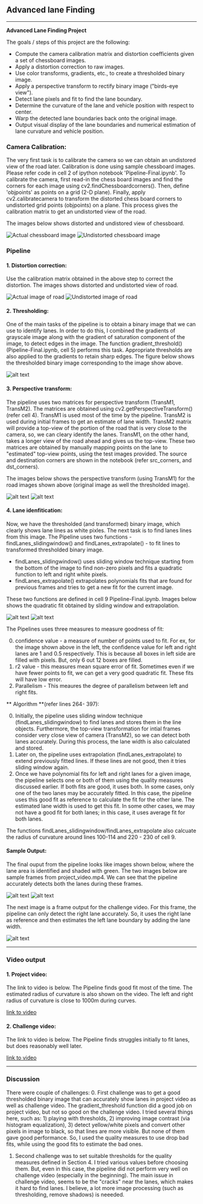 ## **Advanced lane Finding**
---
**Advanced Lane Finding Project**

The goals / steps of this project are the following:

* Compute the camera calibration matrix and distortion coefficients given a set of chessboard images.
* Apply a distortion correction to raw images.
* Use color transforms, gradients, etc., to create a thresholded binary image.
* Apply a perspective transform to rectify binary image ("birds-eye view").
* Detect lane pixels and fit to find the lane boundary.
* Determine the curvature of the lane and vehicle position with respect to center.
* Warp the detected lane boundaries back onto the original image.
* Output visual display of the lane boundaries and numerical estimation of lane curvature and vehicle position.

[//]: # (Image References)

[image1]: ./output_images/chessboard_image_orig.png "Chessboard - Oriinal"
[image2]: ./output_images/chessboard_image_undistorted.png "Chessboard - Undistorted"
[image3]: ./output_images/road_view_orig.png "Road view - original"
[image4]: ./output_images/road_view_undistorted.png "Road view - undistorted"
[image5]: ./output_images/road_view_thresholded.png "Thresholded binary image"
[image6]: ./output_images/road_view_topview.png "Top view of road"
[image7]: ./output_images/road_view_thresholded_topview.png "Top view of thresholded image"
[image8]: ./output_images/lanefit_sliding_window.png "Sliding window fit"
[image9]: ./output_images/lanefit_extrapolate.png "Extrapolation fit"
[image10]: ./output_images/sliding_window_unwarped.png "Lanes marked on a sample project video image"
[image11]: ./output_images/extrapolate_unwarped.png "Lanes marked on a sample project video image"
[image12]: ./output_images/challenge_video_unwarped.png "Lanes marked on a sample challenge video image"
[video1]: ./project_video_withlanes.mp4 "Project Video"
[video2]: ./challenge_video_withlanes.mp4 "Challenge Video"


### Camera Calibration:
The very first task is to calibrate the camera so we can obtain an undistored view of the road later. Calibration is done using sample chessboard images. Please refer code in cell 2 of ipython notebook 'Pipeline-Final.ipynb'. To calibrate the camera, first read-in the chess board images and find the corners for each image using cv2.findChessboardcorners(). Then, define 'objpoints' as points on a grid (2-D plane). Finally, apply cv2.calibratecamera to transform the distorted chess board corners to undistorted grid points (objpoints) on a plane. This process gives the calibration matrix to get an undistorted view of the road.

The images below shows distorted and undistored view of chessboard.

![Actual chessboard image][image1]
![Undistorted chessboard image][image2]


### Pipeline

#### 1. Distortion correction:
Use the calibration matrix obtained in the above step to correct the distortion. The images shows distorted and undistorted view of road.

![Actual image of road][image3]
![Undistorted image of road][image4]

#### 2. Thresholding:
One of the main tasks of the pipeline is to obtain a binary image that we can use to identify lanes. In order to do this, I combined the gradients of grayscale image along with the gradient of saturation component of the image, to detect edges in the image. The function gradient_threshold() (Pipeline-Final.ipynb, cell 5) performs this task. Appropriate thresholds are also applied to the gradients to retain sharp edges. The figure below shows the thresholded binary image corresponding to the image show above.

![alt text][image5]

#### 3. Perspective transform:
The pipeline uses two matrices for perspective transform (TransM1, TransM2). The matrices are obtained using cv2.getPerspectiveTransform() (refer cell 4). TransM1 is used most of the time by the pipeline. TransM2 is used during initial frames to get an estimate of lane width. TransM2 matrix will provide a top-view of the portion of the road that is very close to the camera, so, we can cleary identify the lanes. TransM1, on the other hand, takes a longer view of the road ahead and gives us the top-view. These two matrices are obtained by manually mapping points on the lane to "estimated" top-view points, using the test images provided. The source and destination corners are shown in the notebook (refer src_corners, and dst_corners).

The images below shows the perspective transform (using TransM1) for the road images shown above (original image as well the thresholded image).

![alt text][image6]
![alt text][image7]


#### 4. Lane idenfitication:
Now, we have the thresholded (and transformed) binary image, which clearly shows lane lines as white pixles. The next task is to find lanes lines from this image. The Pipeline uses two functions -findLanes_slidingwindow() and findLanes_extrapolate() - to fit lines to transformed thresholded binary image. 

- findLanes_slidingwindow() uses sliding window technique starting from the bottom of the image to find non-zero pixels and fits a quadratic function to left and right white pixels. 
- findLanes_extrapolate() extrapolates polynomials fits that are found for previous frames and tries to get a new fit for the current image.

These two functions are defined in cell 9 Pipeline-Final.ipynb. Images below shows the quadratic fit obtained by sliding window and extrapolation.

![alt text][image8]
![alt text][image9]

The Pipelines uses three measures to measure goodness of fit:

0. confidence value - a measure of number of points used to fit. For ex, for the image shown above in the left, the confidence value for left and right lanes are 1 and 0.5 respectively. This is because all boxes in left side are filled with pixels. But, only 6 out 12 boxes are filled.
1. r2 value - this measures mean square error of fit. Sometimes even if we have fewer points to fit, we can get a very good quadratic fit. These fits will have low error.
2. Parallelism - This meaures the degree of parallelism between left and right fits.

** Algorithm **(refer lines 264- 397):

0. Initially, the pipeline uses sliding window technique (findLanes_slidingwindow) to find lanes and stores them in the line objects. Furthermore, the top-view transformation for intial frames consider very close view of camera (TransM2), so we can detect both lanes accurately. During this process, the lane width is also calculated and stored.
1. Later on, the pipeline uses extrapolation (findLanes_extrapolate) to extend previously fitted lines. If these lines are not good, then it tries sliding window again.
2. Once we have polynomial fits for left and right lanes for a given image, the pipeline selects one or both of them using the quality measures discussed earlier. If both fits are good, it uses both. In some cases, only one of the two lanes may be accurately fitted. In this case, the pipeline uses this good fit as reference to calculate the fit for the other lane. The estimated lane width is used to get this fit. In some other cases, we may not have a good fit for both lanes; in this case, it uses average fit for both lanes.

The functions findLanes_slidingwindow/findLanes_extrapolate also calcuate the radius of curvature around lines 100-114 and 220 - 230 of cell 9.

#### Sample Output:

The final ouput from the pipeline looks like images shown below, where the lane area is identified and shaded with green. The two images below are sample frames from project_video.mp4. We can see that the pipeline accurately detects both the lanes during these frames.

![alt text][image10]
![alt text][image11]

The next image is a frame output for the challenge video. For this frame, the pipeline can only detect the right lane accurately. So, it uses the right lane as reference and then estimates the left lane boundary by adding the lane width.

![alt text][image12]

---

### Video output

#### 1. Project video:
The link to video is below. The Pipeline finds good fit most of the time. The estimated radius of curvature is also shown on the video. The left and right radius of curvature is close to 1000m during curves.

[link to video](./project_video_withlanes.mp4)

#### 2. Challenge video:
The link to video is below. The Pipeline finds struggles initially to fit lanes, but does reasonably well later.

[link to video](./challenge_video_withlanes.mp4)

---

### Discussion

There were couple of challenges:
0. First challenge was to get a good thresholded binary image that can accurately show lanes in project video as well as challenge video. The gradient_threshold function did a good job on project video, but not so good on the challenge video. I tried several things here, such as: 1) playing with thresholds, 2) improving image contrast (via histogram equalization), 3) detect yellow/white pixels and convert other pixels in image to black, so that lines are more visible. But none of them gave good performance. So, I used the quality measures to use drop bad fits, while using the good fits to estimate the bad ones.
1. Second challenge was to set suitable thresholds for the quality measures defined in Section 4. I tried various values before choosing them. But, even in this case, the pipeline did not perform very well on challenge video (especially in the beginning). The main issue in challenge video, seems to be the "cracks" near the lanes, which makes it hard to find lanes. I believe, a lot more image processing (such as thresholding, remove shadows) is neeeded.



